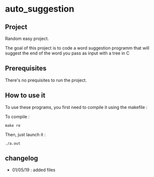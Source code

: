 # auto_suggestion
## Project
Random easy project.

The goal of this project is to code a word suggestion programm that will suggest the end of the word you pass as input with a tree in C




## Prerequisites
There's no prequisites to run the project.



## How to use it
To use these programs, you first need to compile it using the makefile :

To compile :    

    make re

Then, just launch it :

    ./a.out


## changelog
* 01/05/19 : added files




